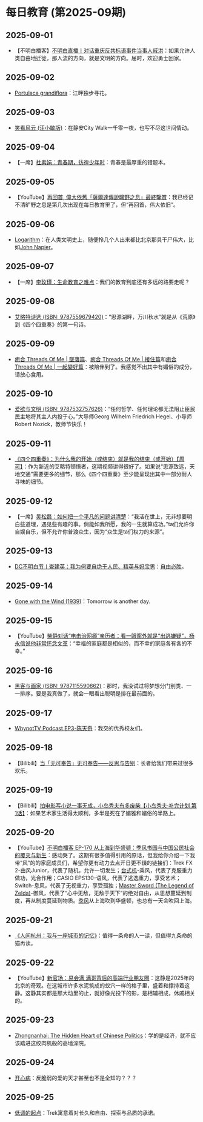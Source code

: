 # 每日教育 (第2025-09期)

## 2025-09-01

- 【不明白播客】[不明白直播丨对话重庆反共标语事件当事人戚洪](https://www.youtube.com/live/ewm-LipWFJk)：如果允许人类自由地迁徙，那人流的方向，就是文明的方向。届时，欢迎勇士回家。

## 2025-09-02

- [Portulaca grandiflora](https://en.wikipedia.org/wiki/Portulaca_grandiflora)：江畔独步寻花。

## 2025-09-03

- [笑看风云 (汪小敏版)](https://www.bilibili.com/video/BV1Kr4y1A7G7/)：在静安City Walk一千零一夜，也写不尽这世间情动。

## 2025-09-04

- 【一席】[杜素娟：青春期，彷徨少年时](https://youtu.be/NtI6lUOciX4)：青春是最厚重的错题本。

## 2025-09-05

- 【YouTube】[再回首, 偉大依舊「薩爾達傳說曠野之息」最終鑒賞](https://youtu.be/4f7DDhwyfW0)：我已经记不清旷野之息是第几次出现在每日教育里了，但“再回首，伟大依旧”。

## 2025-09-06

- [Logarithm](https://en.wikipedia.org/wiki/Logarithm)：在人类文明史上，随便拎几个人出来都比北京那具干尸伟大，比如[John Napier](https://en.wikipedia.org/wiki/John_Napier)。

## 2025-09-07

- 【一席】[李玫瑾：生命教育之难点](https://youtu.be/hXTSghfVoP8)：我们的教育到底还有多远的路要走呢？

## 2025-09-08

- [艾略特诗选 (ISBN: 9787559679420)](https://book.douban.com/subject/37008513/)：“思源湖畔，万川秋水”就是从《荒原》到《四个四重奏》的第一句诗。

## 2025-09-09

- [癒合 Threads Of Me | 墜落篇](https://youtu.be/Y-O1P0ZdbNQ)、[癒合 Threads Of Me | 接住篇](https://youtu.be/3O6LTk8Kct0)和[癒合 Threads Of Me | 一起變好篇](https://youtu.be/TDoL0iqNY64)：被陪伴到了。我感觉不出其中有媚俗的成分，请放心食用。

## 2025-09-10

- [爱欲与文明 (ISBN: 9787532757626)](https://book.douban.com/subject/10578442/)：“任何哲学、任何理论都无法阻止臣民民主地将其主人内投于心。”大导师Georg Wilhelm Friedrich Hegel、小导师Robert Nozick，教师节快乐！

## 2025-09-11

- [《四个四重奏》：为什么我的开始（或结束）就是我的结束（或开始）【周可】](https://www.bilibili.com/video/BV1vGJJzyEXA/)：作为新近的艾略特顿悟者，这期视频讲得很好了。如果说“思源致远，天地交通”需要更多的细节，那么《四个四重奏》至少能呈现出其中一部分耐人寻味的细节。

## 2025-09-12

- 【一席】[吴松磊：如何把一个平凡的问题讲清楚](https://www.bilibili.com/video/BV1cYajzmEeZ/)：“我活在世上，无非想要明白些道理，遇见些有趣的事。倘能如我所愿，我的一生就算成功。”ta们允许你自娱自乐，但不允许你普渡众生，因为“众生是ta们权力的来源”。

## 2025-09-13

- [DC不明白节丨查建英：我为何要自绝于人民、精英与妈宝男](https://youtu.be/VMk2ZVaJGXk)：[自由必胜](https://youtu.be/AM9UVhiIS-E)。

## 2025-09-14

- [Gone with the Wind (1939)](https://movie.douban.com/subject/1300267/)：Tomorrow is another day.

## 2025-09-15

- 【YouTube】[柴静对话“电击治网瘾”亲历者：看一眼窗外就是“出逃嫌疑”，杨永信说他非常怀念文革](https://youtu.be/fovmRJVb83g)：“幸福的家庭都是相似的，而不幸的家庭各有各的不幸。”

## 2025-09-16

- [黑客与画家 (ISBN: 9787115590862)](https://book.douban.com/subject/35889905/)：那时，我没试过将梦想分门别类、一一排序。要是我真做了，就会一眼看出聪明是排在最前面的。

## 2025-09-17

- [WhynotTV Podcast EP3-陈天奇](https://www.bilibili.com/video/BV1s6pgzLE3y/)：我交的优秀校友们。

## 2025-09-18

- 【Bilibili】[当「无可奉告」无可奉告——反思与告别](https://www.bilibili.com/video/BV1Rp4y187ZJ/)：长者给我们带来过很多欢乐。

## 2025-09-19

- 【Bilibili】[拍电影写小说一事无成，小岛秀夫有多废柴【小岛秀夫·补完计划 第1话】](https://www.bilibili.com/BV1yThazdENF)：如果艺术家生活得太顺利，多半是死在了媚雅和媚俗的半路上。

## 2025-09-20

- 【YouTube】[不明白播客 EP-170 从上海到华盛顿：季风书园与中国公民社会的覆灭与新生](https://youtu.be/5St2xzpg7XU)：感动哭了。这期有很多值得引用的原话，但我给你介绍一下我带“风”的的家庭成员们，希望你更有动力去点开日更不辍的链接们：Trek FX 2-由风Junior，代表了随机，允许一切发生；[台式机](https://zhuanlan.zhihu.com/p/217881116)-乘风，代表了克服重力做功，光合作用；CASIO EPS130-语风，代表了逃逸重力，享受艺术；Switch-息风，代表了无视重力，享受孤独；[Master Sword (The Legend of Zelda)](https://store.nintendo.com.hk/zeldamastersword)-御风，代表了“心中无敌，无敌于天下”的绝对自由，从思想蔓延到制度，再从制度蔓延到物质。[季风](https://emba.sjtu.edu.cn/static/wza2016/04b.html)从上海吹到华盛顿，也总有一天会吹回上海。

## 2025-09-21

- [《人间杭州：我与一座城市的记忆》](https://book.douban.com/subject/35678114/)：值得一条命的人一读，但值得九条命的猫再读。

## 2025-09-22

- 【YouTube】[新官场：易会满 满哥背后的高端行业朋友圈](https://youtu.be/OVozLDz8_0w)：这静是2025年的北京的奇观。在这城市许多水泥筑成的蚁穴一样的格子里，盛着和撑持着这静。这静其实都是那大动里的止，就好像光投下的影，是相辅相成，休戚相关的。

## 2025-09-23

- [Zhongnanhai: The Hidden Heart of Chinese Politics](https://youtu.be/X9x4ppBPPiI)：学的是经济，就不应该踏进这绞肉机般的高墙深院。

## 2025-09-24

- [开心病](https://youtu.be/iNaZ_4e3kEE)：反脆弱的爱的天才甚至也不是全知的？？？

## 2025-09-25

- [低调的起点](https://www.trekbikes.com/cn/zh_CN/inside_trek/heritage_APAC/)：Trek寓意着对长久和自由、探索与品质的承诺。
